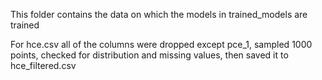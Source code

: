 This folder contains the data on which the models in trained_models are trained

For hce.csv all of the columns were dropped except pce_1, sampled 1000 points,
checked for distribution and missing values, then saved it to hce_filtered.csv